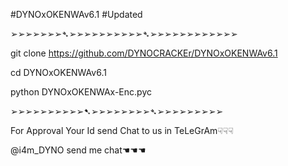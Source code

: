 #DYNOxOKENWAv6.1
#Updated

➢➢➢➢➢➢➢➴➢➢➢➢➢➢➢➢➢➢➴➢➢➢➢➢➢➢➢➢➢➢➢


git clone https://github.com/DYNOCRACKEr/DYNOxOKENWAv6.1


cd DYNOxOKENWAv6.1


python DYNOxOKENWAx-Enc.pyc


➢➢➢➢➢➢➢➢➢➢➷➢➢➢➢➢➢➢➢➴➢➢➢➢➢➢➢➢➢

For Approval Your Id send Chat to us in TeLeGrAm☟☟☟

@i4m_DYNO send me chat☚☚☚
